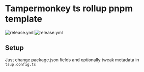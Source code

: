# Tampermonkey ts rollup pnpm template

![release.yml](https://github.com/EnergoStalin/tampermonkey-template/actions/workflows/release.yaml/badge.svg)
![release.yml](https://github.com/EnergoStalin/tampermonkey-template/actions/workflows/lint.yaml/badge.svg)

## Setup
Just change package.json fields and optionally tweak metadata in `tsup.config.ts`
